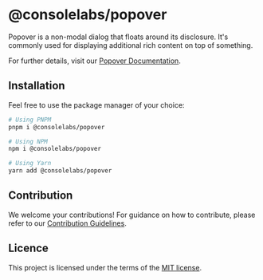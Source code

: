 # @consolelabs/popover

Popover is a non-modal dialog that floats around its disclosure. It's commonly
used for displaying additional rich content on top of something.

For further details, visit our
[Popover Documentation](https://web-design-system-consolelabs.vercel.app/?path=/docs/ui-popover--docs).

## Installation

Feel free to use the package manager of your choice:

```sh
# Using PNPM
pnpm i @consolelabs/popover

# Using NPM
npm i @consolelabs/popover

# Using Yarn
yarn add @consolelabs/popover
```

## Contribution

We welcome your contributions! For guidance on how to contribute, please refer
to our [Contribution Guidelines](/CONTRIBUTING.md).

## Licence

This project is licensed under the terms of the
[MIT license](https://choosealicense.com/licenses/mit/).
